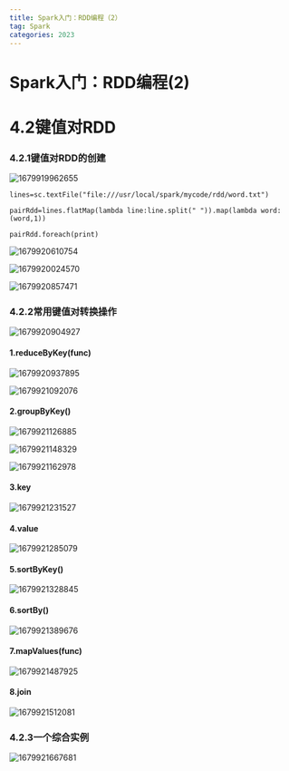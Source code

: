 ```yaml
---
title: Spark入门：RDD编程（2）
tag: Spark
categories: 2023
---
```


# Spark入门：RDD编程(2)

# 4.2键值对RDD

### 4.2.1键值对RDD的创建

![1679919962655](E:\BLOG\blog1\source\images\spark\55.png)



```
lines=sc.textFile("file:///usr/local/spark/mycode/rdd/word.txt")

pairRdd=lines.flatMap(lambda line:line.split(" ")).map(lambda word:(word,1))

pairRdd.foreach(print)

```



![1679920610754](E:\BLOG\blog1\source\images\spark\57.png)

![1679920024570](E:\BLOG\blog1\source\images\spark\56.png)

![1679920857471](E:\BLOG\blog1\source\images\spark\58.png)

### 4.2.2常用键值对转换操作

![1679920904927](E:\BLOG\blog1\source\images\spark\59.png)

#### 1.reduceByKey(func)

![1679920937895](E:\BLOG\blog1\source\images\spark\60.png)

![1679921092076](E:\BLOG\blog1\source\images\spark\61.png)

#### 2.groupByKey()

![1679921126885](E:\BLOG\blog1\source\images\spark\62.png)

![1679921148329](E:\BLOG\blog1\source\images\spark\63.png)

![1679921162978](E:\BLOG\blog1\source\images\spark\64.png)

#### 3.key

![1679921231527](E:\BLOG\blog1\source\images\spark\65.png)

#### 4.value

![1679921285079](E:\BLOG\blog1\source\images\spark\66.png)

#### 5.sortByKey()

![1679921328845](E:\BLOG\blog1\source\images\spark\67.png)



#### 6.sortBy()



![1679921389676](E:\BLOG\blog1\source\images\spark\68.png)

#### 7.mapValues(func)

![1679921487925](E:\BLOG\blog1\source\images\spark\69.png)

#### 8.join

![1679921512081](E:\BLOG\blog1\source\images\spark\70.png)

### 4.2.3一个综合实例

![1679921667681](E:\BLOG\blog1\source\images\spark\71.png)